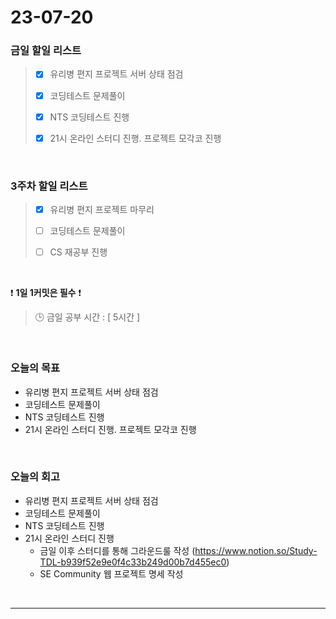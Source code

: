 # 23-07-20
### 금일 할일 리스트
> - [x]  유리병 편지 프로젝트 서버 상태 점검
>
> - [x]  코딩테스트 문제풀이
>
> - [x]  NTS 코딩테스트 진행
>
> - [x]  21시 온라인 스터디 진행. 프로젝트 모각코 진행


<br/>

### 3주차 할일 리스트  
> - [x]  유리병 편지 프로젝트 마무리 
>
> - [ ]  코딩테스트 문제풀이
>
> - [ ]  CS 재공부 진행

<br/>

❗ **1일 1커밋은 필수** ❗
> 🕒 금일 공부 시간 : [ 5시간 ]
  
<br/>

### 오늘의 목표
- 유리병 편지 프로젝트 서버 상태 점검
- 코딩테스트 문제풀이
- NTS 코딩테스트 진행
- 21시 온라인 스터디 진행. 프로젝트 모각코 진행

<br>

### 오늘의 회고
- 유리병 편지 프로젝트 서버 상태 점검
- 코딩테스트 문제풀이
- NTS 코딩테스트 진행
- 21시 온라인 스터디 진행
    - 금일 이후 스터디를 통해 그라운드룰 작성 (https://www.notion.so/Study-TDL-b939f52e9e0f4c33b249d00b7d455ec0)
    - SE Community 웹 프로젝트 명세 작성

<br/>

------------  
